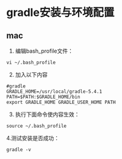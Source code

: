 gradle安装与环境配置
=========
mac
--------
1. 编辑bash_profile文件：
```shell
vi ~/.bash_profile
```
2. 加入以下内容
```shell
#gradle
GRADLE_HOME=/usr/local/gradle-5.4.1
PATH=$PATH:$GRADLE_HOME/bin
export GRADLE_HOME GRADLE_USER_HOME PATH
```
3. 执行下面命令使内容生效：
```shell
source ~/.bash_profile
```
4.测试安装是否成功：
```shell
gradle -v
```




